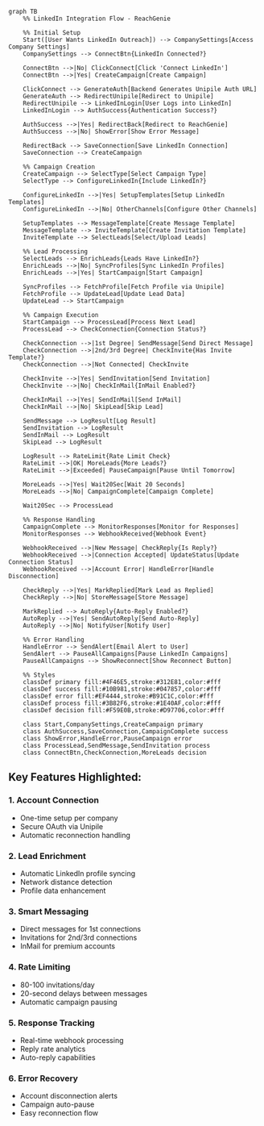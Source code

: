 ```mermaid
graph TB
    %% LinkedIn Integration Flow - ReachGenie

    %% Initial Setup
    Start([User Wants LinkedIn Outreach]) --> CompanySettings[Access Company Settings]
    CompanySettings --> ConnectBtn{LinkedIn Connected?}
    
    ConnectBtn -->|No| ClickConnect[Click 'Connect LinkedIn']
    ConnectBtn -->|Yes| CreateCampaign[Create Campaign]
    
    ClickConnect --> GenerateAuth[Backend Generates Unipile Auth URL]
    GenerateAuth --> RedirectUnipile[Redirect to Unipile]
    RedirectUnipile --> LinkedInLogin[User Logs into LinkedIn]
    LinkedInLogin --> AuthSuccess{Authentication Success?}
    
    AuthSuccess -->|Yes| RedirectBack[Redirect to ReachGenie]
    AuthSuccess -->|No| ShowError[Show Error Message]
    
    RedirectBack --> SaveConnection[Save LinkedIn Connection]
    SaveConnection --> CreateCampaign
    
    %% Campaign Creation
    CreateCampaign --> SelectType[Select Campaign Type]
    SelectType --> ConfigureLinkedIn{Include LinkedIn?}
    
    ConfigureLinkedIn -->|Yes| SetupTemplates[Setup LinkedIn Templates]
    ConfigureLinkedIn -->|No| OtherChannels[Configure Other Channels]
    
    SetupTemplates --> MessageTemplate[Create Message Template]
    MessageTemplate --> InviteTemplate[Create Invitation Template]
    InviteTemplate --> SelectLeads[Select/Upload Leads]
    
    %% Lead Processing
    SelectLeads --> EnrichLeads{Leads Have LinkedIn?}
    EnrichLeads -->|No| SyncProfiles[Sync LinkedIn Profiles]
    EnrichLeads -->|Yes| StartCampaign[Start Campaign]
    
    SyncProfiles --> FetchProfile[Fetch Profile via Unipile]
    FetchProfile --> UpdateLead[Update Lead Data]
    UpdateLead --> StartCampaign
    
    %% Campaign Execution
    StartCampaign --> ProcessLead[Process Next Lead]
    ProcessLead --> CheckConnection{Connection Status?}
    
    CheckConnection -->|1st Degree| SendMessage[Send Direct Message]
    CheckConnection -->|2nd/3rd Degree| CheckInvite{Has Invite Template?}
    CheckConnection -->|Not Connected| CheckInvite
    
    CheckInvite -->|Yes| SendInvitation[Send Invitation]
    CheckInvite -->|No| CheckInMail{InMail Enabled?}
    
    CheckInMail -->|Yes| SendInMail[Send InMail]
    CheckInMail -->|No| SkipLead[Skip Lead]
    
    SendMessage --> LogResult[Log Result]
    SendInvitation --> LogResult
    SendInMail --> LogResult
    SkipLead --> LogResult
    
    LogResult --> RateLimit{Rate Limit Check}
    RateLimit -->|OK| MoreLeads{More Leads?}
    RateLimit -->|Exceeded| PauseCampaign[Pause Until Tomorrow]
    
    MoreLeads -->|Yes| Wait20Sec[Wait 20 Seconds]
    MoreLeads -->|No| CampaignComplete[Campaign Complete]
    
    Wait20Sec --> ProcessLead
    
    %% Response Handling
    CampaignComplete --> MonitorResponses[Monitor for Responses]
    MonitorResponses --> WebhookReceived{Webhook Event}
    
    WebhookReceived -->|New Message| CheckReply{Is Reply?}
    WebhookReceived -->|Connection Accepted| UpdateStatus[Update Connection Status]
    WebhookReceived -->|Account Error| HandleError[Handle Disconnection]
    
    CheckReply -->|Yes| MarkReplied[Mark Lead as Replied]
    CheckReply -->|No| StoreMessage[Store Message]
    
    MarkReplied --> AutoReply{Auto-Reply Enabled?}
    AutoReply -->|Yes| SendAutoReply[Send Auto-Reply]
    AutoReply -->|No| NotifyUser[Notify User]
    
    %% Error Handling
    HandleError --> SendAlert[Email Alert to User]
    SendAlert --> PauseAllCampaigns[Pause LinkedIn Campaigns]
    PauseAllCampaigns --> ShowReconnect[Show Reconnect Button]
    
    %% Styles
    classDef primary fill:#4F46E5,stroke:#312E81,color:#fff
    classDef success fill:#10B981,stroke:#047857,color:#fff
    classDef error fill:#EF4444,stroke:#B91C1C,color:#fff
    classDef process fill:#3B82F6,stroke:#1E40AF,color:#fff
    classDef decision fill:#F59E0B,stroke:#D97706,color:#fff
    
    class Start,CompanySettings,CreateCampaign primary
    class AuthSuccess,SaveConnection,CampaignComplete success
    class ShowError,HandleError,PauseCampaign error
    class ProcessLead,SendMessage,SendInvitation process
    class ConnectBtn,CheckConnection,MoreLeads decision
```

## Key Features Highlighted:

### 1. **Account Connection**
- One-time setup per company
- Secure OAuth via Unipile
- Automatic reconnection handling

### 2. **Lead Enrichment**
- Automatic LinkedIn profile syncing
- Network distance detection
- Profile data enhancement

### 3. **Smart Messaging**
- Direct messages for 1st connections
- Invitations for 2nd/3rd connections
- InMail for premium accounts

### 4. **Rate Limiting**
- 80-100 invitations/day
- 20-second delays between messages
- Automatic campaign pausing

### 5. **Response Tracking**
- Real-time webhook processing
- Reply rate analytics
- Auto-reply capabilities

### 6. **Error Recovery**
- Account disconnection alerts
- Campaign auto-pause
- Easy reconnection flow
